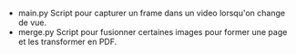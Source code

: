 - main.py
Script pour capturer un frame dans un video lorsqu'on change de vue.
- merge.py
Script pour fusionner certaines images pour former une page et les transformer en PDF.
